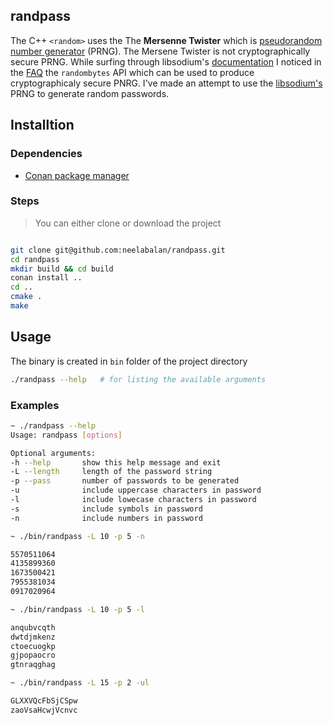 ## randpass

The C++ `<random>` uses the The **Mersenne Twister** which is [pseudorandom number generator](https://en.wikipedia.org/wiki/Pseudorandom_number_generator) (PRNG). The Mersene Twister is not cryptographically secure PRNG. While surfing through libsodium's [documentation](https://libsodium.gitbook.io/doc/) I noticed in the [FAQ](https://libsodium.gitbook.io/doc/quickstart#how-do-i-generate-random-numbers-that-are-safe-to-use-for-cryptography) the `randombytes` API which can be used to produce cryptographicaly secure PNRG. I've made an attempt to use the [libsodium's](https://libsodium.gitbook.io/doc/generating_random_data) PRNG to generate random passwords. 

## Installtion

### Dependencies
* [Conan package manager](https://docs.conan.io/en/latest/installation.html)

### Steps
>  You can either clone or download the project

```bash

git clone git@github.com:neelabalan/randpass.git
cd randpass 
mkdir build && cd build
conan install ..
cd ..
cmake .
make
```

## Usage

The binary is created in `bin` folder of the project directory

```bash
./randpass --help   # for listing the available arguments
```

### Examples

```bash
~ ./randpass --help
Usage: randpass [options]

Optional arguments:
-h --help   	show this help message and exit
-L --length 	length of the password string
-p --pass   	number of passwords to be generated
-u          	include uppercase characters in password
-l          	include lowecase characters in password
-s          	include symbols in password
-n          	include numbers in password

~ ./bin/randpass -L 10 -p 5 -n

5570511064
4135899360
1673500421
7955381034
0917020964

~ ./bin/randpass -L 10 -p 5 -l

anqubvcqth
dwtdjmkenz
ctoecuogkp
gjpopaocro
gtnraqghag

~ ./bin/randpass -L 15 -p 2 -ul  

GLXXVQcFbSjCSpw
zaoVsaHcwjVcnvc
```

